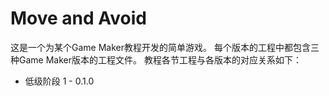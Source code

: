 # Move and Avoid
这是一个为某个Game Maker教程开发的简单游戏。
每个版本的工程中都包含三种Game Maker版本的工程文件。
教程各节工程与各版本的对应关系如下：
* 低级阶段 1 - 0.1.0